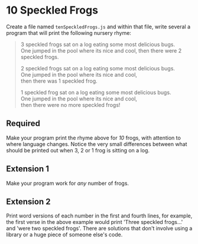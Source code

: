 # 10 Speckled Frogs

Create a file named `tenSpeckledFrogs.js` and within that file, write several a program that will print the following nursery rhyme:

> 3 speckled frogs sat on a log 
> eating some most delicious bugs.  
> One jumped in the pool where its nice and cool,
> then there were 2 speckled frogs.
>
> 2 speckled frogs sat on a log
> eating some most delicious bugs.  
> One jumped in the pool where its nice and cool,  
> then there was 1 speckled frog.
>
> 1 speckled frog sat on a log
> eating some most delicious bugs.  
> One jumped in the pool where its nice and cool,  
> then there were no more speckled frogs!

## Required

Make your program print the rhyme above for *10* frogs, with attention to where language changes. Notice the very small differences between what should be printed out when 3, 2 or 1 frog is sitting on a log.

## Extension 1

Make your program work for _any_ number of frogs.

## Extension 2

Print word versions of each number in the first and fourth lines, for example, the first verse in the above example would print 'Three speckled frogs...' and 'were two speckled frogs'. There are solutions that don't involve using a library or a huge piece of someone else's code.
